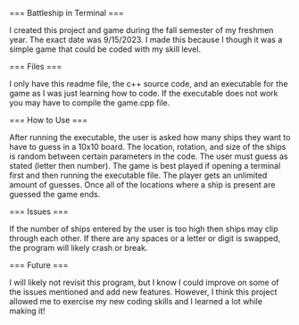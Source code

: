 
=== Battleship in Terminal ===

I created this project and game during the fall semester of my freshmen year.
The exact date was 9/15/2023.
I made this because I though it was a simple game that could be coded with my skill level.


=== Files ===

I only have this readme file, the c++ source code, and an executable for the game as I was just learning how to code.
If the executable does not work you may have to compile the game.cpp file.


=== How to Use ===

After running the executable, the user is asked how many ships they want to have to guess in a 10x10 board.
The location, rotation, and size of the ships is random between certain parameters in the code.
The user must guess as stated (letter then number).
The game is best played if opening a terminal first and then running the executable file.
The player gets an unlimited amount of guesses.
Once all of the locations where a ship is present are guessed the game ends.


=== Issues ===

If the number of ships entered by the user is too high then ships may clip through each other.
If there are any spaces or a letter or digit is swapped, the program will likely crash or break.


=== Future ===

I will likely not revisit this program, but I know I could improve on some of the issues mentioned and add new features.
However, I think this project allowed me to exercise my new coding skills and I learned a lot while making it!
